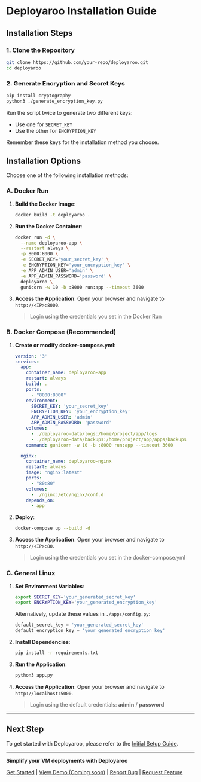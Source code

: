 # Deployaroo Installation Guide

## Installation Steps

### 1. Clone the Repository

```sh
git clone https://github.com/your-repo/deployaroo.git
cd deployaroo
```

### 2. Generate Encryption and Secret Keys

```sh
pip install cryptography
python3 ./generate_encryption_key.py
```

Run the script twice to generate two different keys:
- Use one for `SECRET_KEY`
- Use the other for `ENCRYPTION_KEY`

Remember these keys for the installation method you choose.

## Installation Options

Choose one of the following installation methods:

### A. Docker Run

1. **Build the Docker Image**:
   ```sh
   docker build -t deployaroo .
   ```

2. **Run the Docker Container**:
   ```sh
   docker run -d \
     --name deployaroo-app \
     --restart always \
     -p 8000:8000 \
     -e SECRET_KEY='your_secret_key' \
     -e ENCRYPTION_KEY='your_encryption_key' \
     -e APP_ADMIN_USER='admin' \
     -e APP_ADMIN_PASSWORD='password' \
     deployaroo \
     gunicorn -w 10 -b :8000 run:app --timeout 3600
   ```

3. **Access the Application**:
   Open your browser and navigate to `http://<IP>:8000`.
   > Login using the credentials you set in the Docker Run

### B. Docker Compose (Recommended)

1. **Create or modify docker-compose.yml**:
   ```yaml
   version: '3'
   services:
     app:
       container_name: deployaroo-app
       restart: always
       build: .
       ports:
         - "8000:8000"
       environment:
         SECRET_KEY: 'your_secret_key'
         ENCRYPTION_KEY: 'your_encryption_key'
         APP_ADMIN_USER: 'admin'
         APP_ADMIN_PASSWORD: 'password'
       volumes:
         - ./deployaroo-data/logs:/home/project/app/logs
         - ./deployaroo-data/backups:/home/project/app/apps/backups
       command: gunicorn -w 10 -b :8000 run:app --timeout 3600

     nginx:
       container_name: deployaroo-nginx
       restart: always
       image: "nginx:latest"
       ports:
         - "80:80"
       volumes:
         - ./nginx:/etc/nginx/conf.d
       depends_on:
         - app
   ```

2. **Deploy**:
   ```sh
   docker-compose up --build -d
   ```

3. **Access the Application**:
   Open your browser and navigate to `http://<IP>:80`.
   > Login using the credentials you set in the docker-compose.yml

### C. General Linux

1. **Set Environment Variables**:
   ```sh
   export SECRET_KEY='your_generated_secret_key'
   export ENCRYPTION_KEY='your_generated_encryption_key'
   ```
   
   Alternatively, update these values in `./apps/config.py`:
   ```python
   default_secret_key = 'your_generated_secret_key'
   default_encryption_key = 'your_generated_encryption_key'
   ```

2. **Install Dependencies**:
   ```sh
   pip install -r requirements.txt
   ```

3. **Run the Application**:
   ```sh
   python3 app.py
   ```

4. **Access the Application**:
   Open your browser and navigate to `http://localhost:5000`.
   > Login using the default credentials: **admin** / **password**

---

## Next Step

To get started with Deployaroo, please refer to the [Initial Setup Guide](../initial-setup).

---

**Simplify your VM deployments with Deployaroo**

[Get Started](getting-started/overview.md) | [View Demo (Coming soon)](#) | [Report Bug](https://github.com/blink-zero/deployaroo/issues) | [Request Feature](https://github.com/blink-zero/deployaroo/issues)